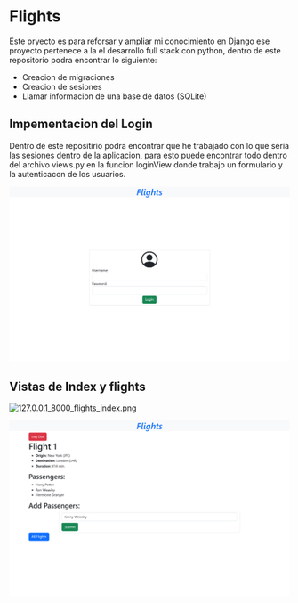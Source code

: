 # Flights

Este pryecto es para reforsar y ampliar mi conocimiento en Django ese proyecto pertenece a la el desarrollo full stack con python,
dentro de este repositorio podra encontrar lo siguiente:

  * Creacion de migraciones
  * Creacion de sesiones
  * Llamar informacion de una base de datos (SQLite)

## Impementacion del Login

Dentro de este repositirio podra encontrar que he trabajado con lo que seria las sesiones dentro de la aplicacion, para esto puede 
encontrar todo dentro del archivo views.py en la funcion loginView donde trabajo un formulario y la autenticacon de los usuarios.

![127.0.0.1_8000_flights_login.png](img%2F127.0.0.1_8000_flights_login.png)

## Vistas de Index y flights

![127.0.0.1_8000_flights_index.png](img%2F127.0.0.1_8000_flights_index.png)

![127.0.0.1_8000_flights_1.png](img%2F127.0.0.1_8000_flights_1.png)


